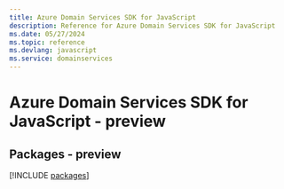 ```yaml
---
title: Azure Domain Services SDK for JavaScript
description: Reference for Azure Domain Services SDK for JavaScript
ms.date: 05/27/2024
ms.topic: reference
ms.devlang: javascript
ms.service: domainservices
---
```

# Azure Domain Services SDK for JavaScript - preview
## Packages - preview
[!INCLUDE [packages](domain-services-index.md)]